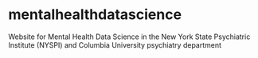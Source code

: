# mentalhealthdatascience
Website for Mental Health Data Science in the New York State Psychiatric Institute (NYSPI) and Columbia University psychiatry department
